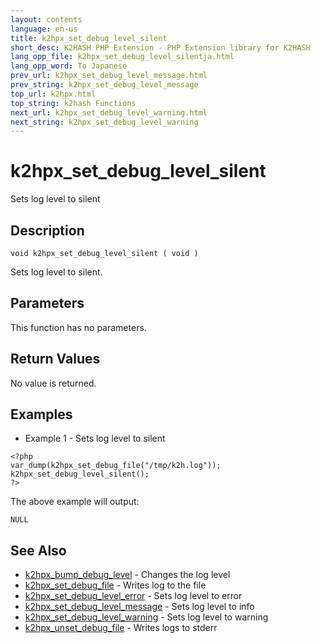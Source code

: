 ```yaml
---
layout: contents
language: en-us
title: k2hpx_set_debug_level_silent
short_desc: K2HASH PHP Extension - PHP Extension library for K2HASH
lang_opp_file: k2hpx_set_debug_level_silentja.html
lang_opp_word: To Japanese
prev_url: k2hpx_set_debug_level_message.html
prev_string: k2hpx_set_debug_level_message
top_url: k2hpx.html
top_string: k2hash Functions
next_url: k2hpx_set_debug_level_warning.html
next_string: k2hpx_set_debug_level_warning
---
```


# k2hpx_set_debug_level_silent
Sets log level to silent

## Description

```
void k2hpx_set_debug_level_silent ( void )
```

Sets log level to silent.

## Parameters
This function has no parameters.

## Return Values
No value is returned. 

## Examples
- Example 1 - Sets log level to silent

```
<?php
var_dump(k2hpx_set_debug_file("/tmp/k2h.log"));
k2hpx_set_debug_level_silent();
?>
```

The above example will output:

```
NULL
```


## See Also
- [k2hpx_bump_debug_level](k2hpx_bump_debug_level.html) - Changes the log level
- [k2hpx_set_debug_file](k2hpx_set_debug_file.html) - Writes log to the file
- [k2hpx_set_debug_level_error](k2hpx_set_debug_level_error.html) - Sets log level to error
- [k2hpx_set_debug_level_message](k2hpx_set_debug_level_message.html) - Sets log level to info
- [k2hpx_set_debug_level_warning](k2hpx_set_debug_level_warning.html) - Sets log level to warning
- [k2hpx_unset_debug_file](k2hpx_unset_debug_file.html) - Writes logs to stderr
